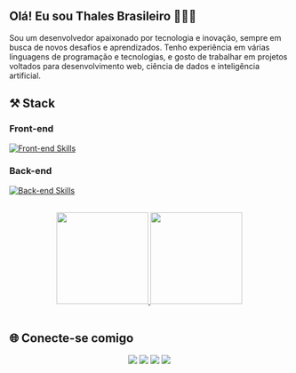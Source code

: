 ## Olá! Eu sou Thales Brasileiro 👨‍💻👋

Sou um desenvolvedor apaixonado por tecnologia e inovação, sempre em busca de novos desafios e aprendizados. Tenho experiência em várias linguagens de programação e tecnologias, e gosto de trabalhar em projetos voltados para desenvolvimento web, ciência de dados e inteligência artificial.

## ⚒ Stack 

### Front-end

[![Front-end Skills](https://skillicons.dev/icons?i=html,css,js,angular,figma)](https://skillicons.dev)

### Back-end

[![Back-end Skills](https://skillicons.dev/icons?i=python,java,spring,idea,eclipse,postgres,mysql,postman,git,github,docker,jenkins)](https://skillicons.dev)

<br/>
<div align="center">
  <a href="https://github.com/thalesxbrasileiro">
    <img height="165em" src="https://github-readme-stats.vercel.app/api?username=thalesxbrasileiro&show_icons=true&theme=dracula&include_all_commits=true&count_private=true"/>
    <img height="165em" src="https://github-readme-stats.vercel.app/api/top-langs/?username=thalesxbrasileiro&layout=compact&langs_count=7&theme=dracula"/>
  </a>
</div>

<br/>

## 🌐 Conecte-se comigo

<div align="center">  
  <a href="https://www.instagram.com/thalesbrasileiro/" target="_blank"><img src="https://img.shields.io/badge/-Instagram-%23E4405F?style=for-the-badge&logo=instagram&logoColor=white" target="_blank"></a>
  <a href="https://discord.com/channels/TXB#7879" target="_blank"><img src="https://img.shields.io/badge/Discord-7289DA?style=for-the-badge&logo=discord&logoColor=white" target="_blank"></a> 
  <a href="mailto:thalesxbrasileiro@gmail.com"><img src="https://img.shields.io/badge/Gmail-D14836?style=for-the-badge&logo=gmail&logoColor=white" target="_blank"></a>
  <a href="https://www.linkedin.com/in/thales-brasileiro-8714171bb/" target="_blank"><img src="https://img.shields.io/badge/-LinkedIn-%230077B5?style=for-the-badge&logo=linkedin&logoColor=white" target="_blank"></a> 
</div>
